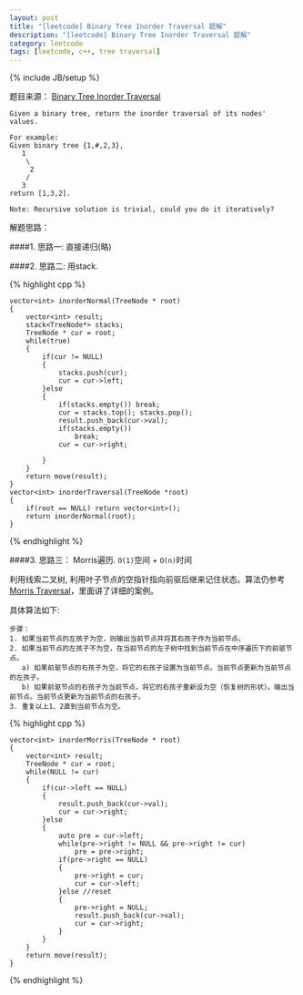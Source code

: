 ```yaml
---
layout: post
title: "[leetcode] Binary Tree Inorder Traversal 题解"
description: "[leetcode] Binary Tree Inorder Traversal 题解"
category: leetcode 
tags: [leetcode, c++, tree traversal]
---
```

{% include JB/setup %}


题目来源： [Binary Tree Inorder Traversal](https://oj.leetcode.com/problems/binary-tree-Inorder-traversal/)

>
	Given a binary tree, return the inorder traversal of its nodes' values.

	For example:
	Given binary tree {1,#,2,3},
	   1
	    \
	     2
	    /
	   3
	return [1,3,2].
	
	Note: Recursive solution is trivial, could you do it iteratively?

解题思路：


####1. 思路一: 直接递归(略)

####2. 思路二: 用stack.

{% highlight cpp %}

    vector<int> inorderNormal(TreeNode * root)
	{
	    vector<int> result;
	    stack<TreeNode*> stacks;
	    TreeNode * cur = root;
	    while(true)
	    {
	        if(cur != NULL)
	        {
	            stacks.push(cur);
	            cur = cur->left;
	        }else
	        {
	            if(stacks.empty()) break;
	            cur = stacks.top(); stacks.pop();
	            result.push_back(cur->val);
	            if(stacks.empty())
	                break;
	            cur = cur->right;
	
	        }
	    }
	    return move(result);
	}
	vector<int> inorderTraversal(TreeNode *root)
	{
	    if(root == NULL) return vector<int>();
	    return inorderNormal(root);
	}
{% endhighlight %}

####3. 思路三： Morris遍历. `O(1)`空间 + `O(n)`时间

利用线索二叉树, 利用叶子节点的空指针指向前驱后继来记住状态。算法仍参考[Morris Traversal](http://www.cnblogs.com/AnnieKim/archive/2013/06/15/MorrisTraversal.html)，里面讲了详细的案例。


具体算法如下:
 
    
	步骤：
	1. 如果当前节点的左孩子为空，则输出当前节点并将其右孩子作为当前节点。
	2. 如果当前节点的左孩子不为空，在当前节点的左子树中找到当前节点在中序遍历下的前驱节点。
	   a) 如果前驱节点的右孩子为空，将它的右孩子设置为当前节点。当前节点更新为当前节点的左孩子。
	   b) 如果前驱节点的右孩子为当前节点，将它的右孩子重新设为空（恢复树的形状）。输出当前节点。当前节点更新为当前节点的右孩子。
	3. 重复以上1、2直到当前节点为空。

{% highlight cpp %}

    vector<int> inorderMorris(TreeNode * root)
	{
	    vector<int> result;
	    TreeNode * cur = root;
	    while(NULL != cur)
	    {
	        if(cur->left == NULL)
	        {
	            result.push_back(cur->val);
	            cur = cur->right;
	        }else
	        {
	            auto pre = cur->left;
	            while(pre->right != NULL && pre->right != cur)
	                pre = pre->right;
	            if(pre->right == NULL)
	            {
	                pre->right = cur;
	                cur = cur->left;
	            }else //reset
	            {
	                pre->right = NULL;
	                result.push_back(cur->val);
	                cur = cur->right;
	            }
	        }
	    }
	    return move(result);
	}
{% endhighlight %}

